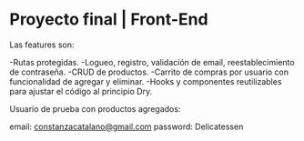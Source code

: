 # Proyecto final | Front-End

Las features son: 

-Rutas protegidas.
-Logueo, registro, validación de email, reestablecimiento de contraseña.
-CRUD de productos.
-Carrito de compras por usuario con funcionalidad de agregar y eliminar.
-Hooks y componentes reutilizables para ajustar el código al principio Dry.

Usuario de prueba con productos agregados:

email: constanzacatalano@gmail.com
password: Delicatessen